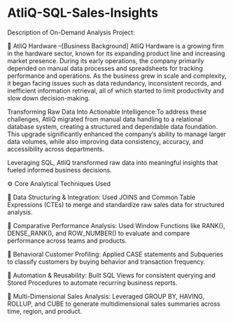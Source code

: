 # AtliQ-SQL-Sales-Insights
 Description of On-Demand Analysis Project:

🏢 AtliQ Hardware –[Business Background]
AtliQ Hardware is a growing firm in the hardware sector, known for its expanding product line and increasing market presence. During its early operations, the company primarily depended on manual data processes and spreadsheets for tracking performance and operations. As the business grew in scale and complexity, it began facing issues such as data redundancy, inconsistent records, and inefficient information retrieval, all of which started to limit productivity and slow down decision-making.

Transforming Raw Data Into Actionable Intelligence:To address these challenges, AtliQ migrated from manual data handling to a relational database system, creating a structured and dependable data foundation. This upgrade significantly enhanced the company’s ability to manage larger data volumes, while also improving data consistency, accuracy, and accessibility across departments.

Leveraging SQL, AtliQ transformed raw data into meaningful insights that fueled informed business decisions.

⚙️ Core Analytical Techniques Used

🧩 Data Structuring & Integration: Used JOINS and Common Table Expressions (CTEs) to merge and standardize raw sales data for structured analysis.

🧩 Comparative Performance Analysis: Used Window Functions like RANK(), DENSE_RANK(), and ROW_NUMBER() to evaluate and compare performance across teams and products.

🧩 Behavioral Customer Profiling: Applied CASE statements and Subqueries to classify customers by buying behavior and transaction frequency.

🧩 Automation & Reusability: Built SQL Views for consistent querying and Stored Procedures to automate recurring business reports.

🧩 Multi-Dimensional Sales Analysis: Leveraged GROUP BY, HAVING, ROLLUP, and CUBE to generate multidimensional sales summaries across time, region, and product.
